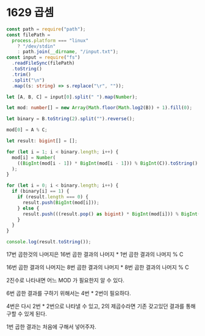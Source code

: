 # 1629 곱셈

```typescript
const path = require("path");
const filePath =
  process.platform === "linux"
    ? "/dev/stdin"
    : path.join(__dirname, "/input.txt");
const input = require("fs")
  .readFileSync(filePath)
  .toString()
  .trim()
  .split("\n")
  .map((s: string) => s.replace("\r", ""));

let [A, B, C] = input[0].split(" ").map(Number);

let mod: number[] = new Array(Math.floor(Math.log2(B)) + 1).fill(0);

let binary = B.toString(2).split("").reverse();

mod[0] = A % C;

let result: bigint[] = [];

for (let i = 1; i < binary.length; i++) {
  mod[i] = Number(
    ((BigInt(mod[i - 1]) * BigInt(mod[i - 1])) % BigInt(C)).toString()
  );
}

for (let i = 0; i < binary.length; i++) {
  if (binary[i] == 1) {
    if (result.length === 0) {
      result.push(BigInt(mod[i]));
    } else {
      result.push(((result.pop() as bigint) * BigInt(mod[i])) % BigInt(C));
    }
  }
}

console.log(result.toString());
```

17번 곱한것의 나머지은 16번 곱한 결과의 나머지 \* 1번 곱한 결과의 나머지 % C

16번 곱한 결과의 나머지는 8번 곱한 결과의 나머지 \* 8번 곱한 결과의 나머지 % C

2진수로 나타내면 어느 MOD 가 필요한지 알 수 있다.

6번 곱한 결과를 구하기 위해서는 4번 \* 2번이 필요하다.

4번은 다시 2번 \* 2번으로 나타낼 수 있고, 2의 제곱수라면 기존 갖고있던 결과를 통해 구할 수 있게 된다.

1번 곱한 결과는 처음에 구해서 넣어주자.
